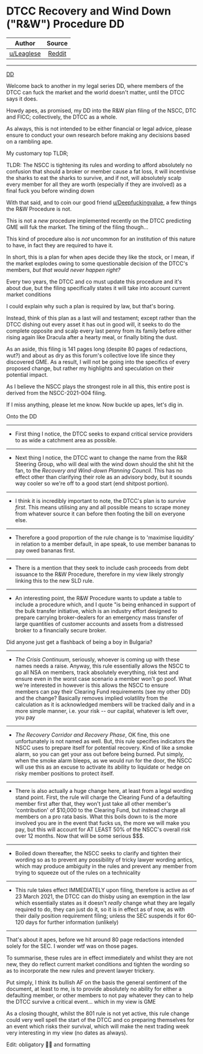 DTCC Recovery and Wind Down ("R&W") Procedure DD
================================================

| Author       | Source       | 
| :-------------: |:-------------:|
| [u/Leaglese](https://www.reddit.com/user/Leaglese/) | [Reddit](https://www.reddit.com/r/GME/comments/mdc40j/dtcc_recovery_and_wind_down_rw_procedure_dd/) | 

---

[DD](https://www.reddit.com/r/GME/search?q=flair_name%3A%22DD%22&restrict_sr=1)

Welcome back to another in my legal series DD, where members of the DTCC can fuck the market and the world doesn't matter, until the DTCC says it does.

Howdy apes, as promised, my DD into the R&W plan filing of the NSCC, DTC and FICC; collectively, the DTCC as a whole.

As always, this is not intended to be either financial or legal advice, please ensure to conduct your own research before making any decisions based on a rambling ape.

My customary top TLDR;

TLDR: The NSCC is tightening its rules and wording to afford absolutely no confusion that should a broker or member cause a fat loss, it will incentivise the sharks to eat the sharks to survive, and if not, will absolutely scalp every member for all they are worth (especially if they are involved) as a final fuck you before winding down

With that said, and to coin our good friend [u/Deepfuckingvalue](https://www.reddit.com/u/Deepfuckingvalue/), a few things the R&W Procedure is not.

This is not a *new* procedure implemented recently on the DTCC predicting GME will fuk the market. The timing of the filing though...

This kind of procedure also is *not* uncommon for an institution of this nature to have, in fact they are required to have it.

In short, this is a plan for when apes decide they like the stock, or I mean, if the market explodes owing to some questionable decision of the DTCC's members, *but that would never happen right?*

Every two years, the DTCC and co must update this procedure and it's about due, but the filing specifically states it will take into account current market conditions

I could explain why such a plan is required by law, but that's boring.

Instead, think of this plan as a last will and testament; except rather than the DTCC dishing out every asset it has out in good will, it seeks to do the complete opposite and scalp every last penny from its family before either rising again like Dracula after a hearty meal, or finally biting the dust.

As an aside, this filing is 141 pages long (despite 80 pages of redactions, wut?) and about as dry as this forum's collective love life since they discovered GME. As a result, I will not be going into the specifics of every proposed change, but rather my highlights and speculation on their potential impact.

As I believe the NSCC plays the strongest role in all this, this entire post is derived from the NSCC-2021-004 filing.

If I miss anything, please let me know. Now buckle up apes, let's dig in.

Onto the DD

* * * * *

-   First thing I notice, the DTCC seeks to expand critical service providers to as wide a catchment area as possible.

* * * * *

-   Next thing I notice, the DTCC want to change the name from the R&R Steering Group, who will deal with the wind down should the shit hit the fan, to the *Recovery and Wind-down Planning Council*. This has no effect other than clarifying their role as an advisory body, but it sounds way cooler so we're off to a good start (end shitpost portion).

* * * * *

-   I think it is incredibly important to note, the DTCC's plan is to *survive first*. This means utilising any and all possible means to scrape money from whatever source it can before then footing the bill on everyone else.

* * * * *

-   Therefore a good proportion of the rule change is to 'maximise liquidity' in relation to a member default, in ape speak, to use member bananas to pay owed bananas first.

* * * * *

-   There is a mention that they seek to include cash proceeds from debt issuance to the R&W Procedure, therefore in my view likely strongly linking this to the new SLD rule.

* * * * *

-   An interesting point, the R&W Procedure wants to update a table to include a procedure which, and I quote "is being enhanced in support of the bulk transfer initiative, which is an industry effort designed to prepare carrying broker-dealers for an emergency mass transfer of large quantities of customer accounts and assets from a distressed broker to a financially secure broker.

Did anyone just get a flashback of being a boy in Bulgaria?

* * * * *

-   *The Crisis Continuum*, seriously, whoever is coming up with these names needs a raise. Anyway, this rule essentially allows the NSCC to go all NSA on members, track absolutely everything, risk test and ensure even in the worst case scenario a member won't go poof. What we're interested in however is this allows the NSCC to ensure members can pay their Clearing Fund requirements (see my other DD) and the change? Basically removes implied volatility from the calculation as it is acknowledged members will be tracked daily and in a more simple manner, i.e. your risk -- our capital, whatever is left over, you pay

* * * * *

-   *The Recovery Corridor and Recovery Phase*, OK fine, this one unfortunately is not named as well. But, this rule specifies indicators the NSCC uses to prepare itself for potential recovery. Kind of like a smoke alarm, so you can get your ass out before being burned. Put simply, when the smoke alarm bleeps, as we would run for the door, the NSCC will use this as an excuse to activate its ability to liquidate or hedge on risky member positions to protect itself.

* * * * *

-   There is also actually a huge change here, at least from a legal wording stand point. First, the rule will charge the Clearing Fund of a defaulting member first after that, they won't just take all other member's 'contribution' of $10,000 to the Clearing Fund, but instead charge all members on a pro rata basis. What this boils down to is the more involved you are in the event that fucks us, the more we will make you pay, but this will account for AT LEAST 50% of the NSCC's overall risk over 12 months. Now that will be some serious $$$.

* * * * *

-   Boiled down thereafter, the NSCC seeks to clarify and tighten their wording so as to prevent any possibility of tricky lawyer wording antics, which may produce ambiguity in the rules and prevent any member from trying to squeeze out of the rules on a technicality

* * * * *

-   This rule takes effect IMMEDIATELY upon filing, therefore is active as of 23 March 2021, the DTCC can do thisby using an exemption in the law which essentially states as it doesn't *really* change what they are legally required to do, they can just do it, so it is in effect as of now, as with their daily position requirement filing; unless the SEC suspends it for 60-120 days for further information (unlikely)

* * * * *

That's about it apes, before we hit around 80 page redactions intended solely for the SEC. I wonder wtf was on those pages.

To summarise, these rules are in effect immediately and whilst they are not new, they do reflect current market conditions and tighten the wording so as to incorporate the new rules and prevent lawyer trickery.

Put simply, I think its bullish AF on the basis the general sentiment of the document, at least to me, is to provide absolutely no ability for either a defaulting member, or other members to not pay whatever they can to help the DTCC survive a critical event... which in my view is GME

As a closing thought, whilst the 801 rule is not yet active, this rule change could very well spell the start of the DTCC and co preparing themselves for an event which risks their survival, which will make the next trading week very interesting in my view (no dates as always).

Edit: obligatory 🚀🦍 and formatting
